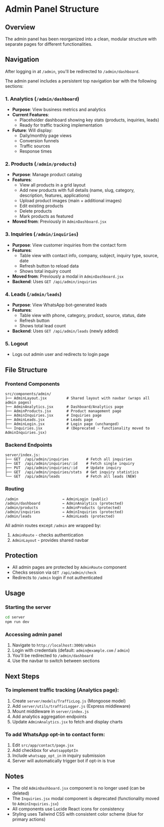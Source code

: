 # Admin Panel Structure

## Overview
The admin panel has been reorganized into a clean, modular structure with separate pages for different functionalities.

## Navigation

After logging in at `/admin`, you'll be redirected to `/admin/dashboard`.

The admin panel includes a persistent top navigation bar with the following sections:

### 1. **Analytics** (`/admin/dashboard`)
- **Purpose**: View business metrics and analytics
- **Current Features**:
  - Placeholder dashboard showing key stats (products, inquiries, leads)
  - Ready for traffic tracking implementation
- **Future**: Will display:
  - Daily/monthly page views
  - Conversion funnels
  - Traffic sources
  - Response times

### 2. **Products** (`/admin/products`)
- **Purpose**: Manage product catalog
- **Features**:
  - View all products in a grid layout
  - Add new products with full details (name, slug, category, description, features, applications)
  - Upload product images (main + additional images)
  - Edit existing products
  - Delete products
  - Mark products as featured
- **Moved from**: Previously in `AdminDashboard.jsx`

### 3. **Inquiries** (`/admin/inquiries`)
- **Purpose**: View customer inquiries from the contact form
- **Features**:
  - Table view with contact info, company, subject, inquiry type, source, date
  - Refresh button to reload data
  - Shows total inquiry count
- **Moved from**: Previously a modal in `AdminDashboard.jsx`
- **Backend**: Uses `GET /api/admin/inquiries`

### 4. **Leads** (`/admin/leads`)
- **Purpose**: View WhatsApp bot-generated leads
- **Features**:
  - Table view with phone, category, product, source, status, date
  - Refresh button
  - Shows total lead count
- **Backend**: Uses `GET /api/admin/leads` (newly added)

### 5. **Logout**
- Logs out admin user and redirects to login page

## File Structure

### Frontend Components
```
src/components/admin/
├── AdminLayout.jsx         # Shared layout with navbar (wraps all admin pages)
├── AdminAnalytics.jsx      # Dashboard/Analytics page
├── AdminProducts.jsx       # Product management page
├── AdminInquiries.jsx      # Inquiries page
├── AdminLeads.jsx          # Leads page
├── AdminLogin.jsx          # Login page (unchanged)
└── Inquiries.jsx           # (Deprecated - functionality moved to AdminInquiries.jsx)
```

### Backend Endpoints
```
server/index.js:
├── GET  /api/admin/inquiries        # Fetch all inquiries
├── GET  /api/admin/inquiries/:id    # Fetch single inquiry
├── PUT  /api/admin/inquiries/:id    # Update inquiry
├── GET  /api/admin/inquiries/stats  # Get inquiry statistics
└── GET  /api/admin/leads            # Fetch all leads (NEW)
```

### Routing
```
/admin                    → AdminLogin (public)
/admin/dashboard          → AdminAnalytics (protected)
/admin/products           → AdminProducts (protected)
/admin/inquiries          → AdminInquiries (protected)
/admin/leads              → AdminLeads (protected)
```

All admin routes except `/admin` are wrapped by:
1. `AdminRoute` - checks authentication
2. `AdminLayout` - provides shared navbar

## Protection
- All admin pages are protected by `AdminRoute` component
- Checks session via `GET /api/admin/check`
- Redirects to `/admin` login if not authenticated

## Usage

### Starting the server
```bash
cd server
npm run dev
```

### Accessing admin panel
1. Navigate to `http://localhost:3000/admin`
2. Login with credentials (default: `admin@example.com` / `admin`)
3. You'll be redirected to `/admin/dashboard`
4. Use the navbar to switch between sections

## Next Steps

### To implement traffic tracking (Analytics page):
1. Create `server/models/TrafficLog.js` (Mongoose model)
2. Add `server/utils/trafficLogger.js` (Express middleware)
3. Mount middleware in `server/index.js`
4. Add analytics aggregation endpoints
5. Update `AdminAnalytics.jsx` to fetch and display charts

### To add WhatsApp opt-in to contact form:
1. Edit `src/app/contact/page.jsx`
2. Add checkbox for `whatsappOptIn`
3. Include `whatsapp_opt_in` in inquiry submission
4. Server will automatically trigger bot if opt-in is true

## Notes
- The old `AdminDashboard.jsx` component is no longer used (can be deleted)
- The `Inquiries.jsx` modal component is deprecated (functionality moved to `AdminInquiries.jsx`)
- All components use Lucide React icons for consistency
- Styling uses Tailwind CSS with consistent color scheme (blue for primary actions)
